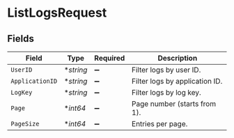 # ListLogsRequest


## Fields

| Field                          | Type                           | Required                       | Description                    |
| ------------------------------ | ------------------------------ | ------------------------------ | ------------------------------ |
| `UserID`                       | **string*                      | :heavy_minus_sign:             | Filter logs by user ID.        |
| `ApplicationID`                | **string*                      | :heavy_minus_sign:             | Filter logs by application ID. |
| `LogKey`                       | **string*                      | :heavy_minus_sign:             | Filter logs by log key.        |
| `Page`                         | **int64*                       | :heavy_minus_sign:             | Page number (starts from 1).   |
| `PageSize`                     | **int64*                       | :heavy_minus_sign:             | Entries per page.              |